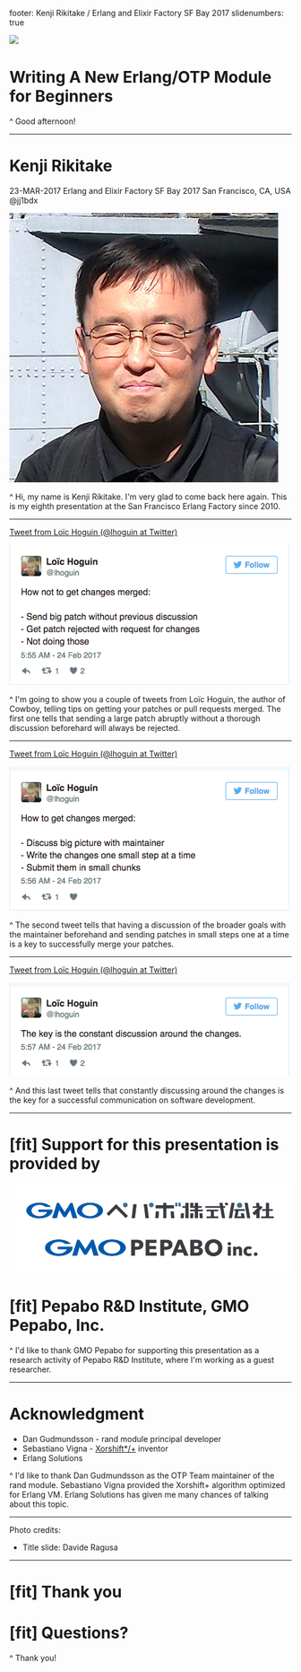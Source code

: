 footer: Kenji Rikitake / Erlang and Elixir Factory SF Bay 2017
slidenumbers: true

![](davide-ragusa-5417.jpg)

# Writing A New Erlang/OTP Module for Beginners

<!-- Use Deckset 1.6.0, Next theme, 16:9 aspect ratio -->
<!-- target: 25 slides -->

^ Good afternoon!

---

# Kenji Rikitake

23-MAR-2017
Erlang and Elixir Factory SF Bay 2017
San Francisco, CA, USA
@jj1bdx

![right, fit](kenjiface-20150328-2.jpg)

^ Hi, my name is Kenji Rikitake. I'm very glad to come back here again. This is my eighth presentation at the San Francisco Erlang Factory since 2010.

---

[Tweet from Loïc Hoguin (@lhoguin at Twitter)](https://twitter.com/lhoguin/status/834869334174466048)

![inline](tweet-lhoguin-834869334174466048.png)

^ I'm going to show you a couple of tweets from Loïc Hoguin, the author of Cowboy, telling tips on getting your patches or pull requests merged. The first one tells that sending a large patch abruptly without a thorough discussion beforehard will always be rejected.

---

[Tweet from Loïc Hoguin (@lhoguin at Twitter)](https://twitter.com/lhoguin/status/834869569382715394)

![inline](tweet-lhoguin-834869569382715394.png)

^ The second tweet tells that having a discussion of the broader goals with the maintainer beforehand and sending patches in small steps one at a time is a key to successfully merge your patches.


---

[Tweet from Loïc Hoguin (@lhoguin at Twitter)](https://twitter.com/lhoguin/status/834869820042645504)

![inline](tweet-lhoguin-834869820042645504.png)

^ And this last tweet tells that constantly discussing around the changes is the key for a successful communication on software development.

---

# [fit] Support for this presentation is provided by

![inline, fit](gmo_pepabo_logo_en_ja.png)

# [fit] Pepabo R&D Institute, GMO Pepabo, Inc.

^ I'd like to thank GMO Pepabo for supporting this presentation as a research activity of Pepabo R&D Institute, where I'm working as a guest researcher.

---

# Acknowledgment

* Dan Gudmundsson - rand module principal developer
* Sebastiano Vigna - [Xorshift\*/+](http://xoroshiro.di.unimi.it/) inventor
* Erlang Solutions

^ I'd like to thank Dan Gudmundsson as the OTP Team maintainer of the rand module. Sebastiano Vigna provided the Xorshift+ algorithm optimized for Erlang VM. Erlang Solutions has given me many chances of talking about this topic. 

---

Photo credits:

* Title slide: Davide Ragusa

---

# [fit] Thank you

# [fit] Questions?

^ Thank you!
